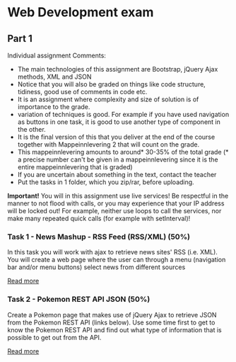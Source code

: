# Web Development exam

## Part 1

Individual assignment Comments:
- The main technologies of this assignment are Bootstrap, jQuery Ajax methods, XML and JSON
- Notice that you will also be graded on things like code structure, tidiness, good use of comments in code etc.
- It is an assignment where complexity and size of solution is of importance to the grade.
- variation of techniques is good. For example if you have used navigation as buttons in one task, it is good to use another type of component in the other.
- It is the final version of this that you deliver at the end of the course together with Mappeinnlevering 2 that will count on the grade.
- This mappeinnlevering amounts to around* 30-35% of the total grade (* a precise number can't be given in a mappeinnlevering since it is the entire mappeinnlevering that is graded)
- If you are uncertain about something in the text, contact the teacher
- Put the tasks in 1 folder, which you zip/rar, before uploading.

<strong>Important!</strong> You will in this assignment use live services! Be respectful in the manner to not flood with calls, or you may experience that your IP address will be locked out! For example, neither use loops to call the services, nor make many repeated quick calls (for example with setInterval)!

### Task 1 - News Mashup - RSS Feed (RSS/XML) (50%)

In this task you will work with ajax to retrieve news sites' RSS (i.e. XML). You will create a web page where the user can through a menu (navigation bar and/or menu buttons) select news from different sources

[Read more](https://vg.no)

### Task 2 - Pokemon REST API JSON (50%)

Create a Pokemon page that makes use of jQuery Ajax to retrieve JSON from the Pokemon REST API (links below).
Use some time first to get to know the Pokemon REST API and find out what type of information that is possible to get out from the API.

[Read more](https://vg.no)
